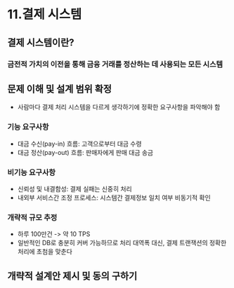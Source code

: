 # 11.결제 시스템

## 결제 시스템이란?
### 금전적 가치의 이전을 통해 금융 거래를 정산하는 데 사용되는 모든 시스템


## 문제 이해 및 설계 범위 확정
- 사람마다 결제 처리 시스템을 다르게 생각하기에 정확한 요구사항을 파악해야 함

### 기능 요구사항
- 대금 수신(pay-in) 흐름: 고객으로부터 대금 수령
- 대금 정산(pay-out) 흐름: 판매자에게 판매 대금 송금

### 비기능 요구사항
- 신뢰성 및 내결함성: 결제 실패는 신중히 처리
- 내외부 서비스간 조정 프로세스: 시스템간 결제정보 일치 여부 비동기적 확인

### 개략적 규모 추정
- 하루 100만건 -> 약 10 TPS
- 일반적인 DB로 충분히 커버 가능하므로 처리 대역폭 대신, 결제 트랜잭션의 정확한 처리에 초첨을 맞춘다

## 개략적 설계안 제시 및 동의 구하기
